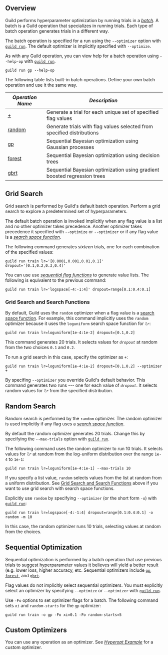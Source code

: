 <!-- -*- eval:(visual-line-mode 1) -*- -->

<div data-theme-toc="true"></div>
<div data-guild-docs="true"></div>

## Overview

Guild performs hyperparameter optimization by running trials in a [*batch*](/docs/runs#batches). A batch is a Guild operation that specializes in running trials. Each type of batch operation generates trials in a different way.

The batch operation is specified for a run using the `--optimizer` option with [`guild run`](/commands/run). The default optimizer is implicitly specified with `--optimize`.

As with any Guild operation, you can view help for a batch operation using `--help-op` with [`guild run`](/commands/run).

``` command
guild run gp --help-op
```

The following table lists built-in batch operations. Define your own batch operation and use it the same way.

| *Operation Name* | *Description* |
|-|-|
| [+](/docs/runs#default-batch-operation) | Generate a trial for each unique set of specified flag values |
| [random](/reference/optimizers#random) | Generate trials with flag values selected from specified distributions |
| [gp](/reference/optimizers#gp) | Sequential Bayesian optimization using Gaussian processes |
| [forest](/reference/optimizers#forest) | Sequential Bayesian optimization using decision trees |
| [gbrt](/reference/optimizers#gbrt) | Sequential Bayesian optimization using gradient boosted regression trees |

## Grid Search

Grid search is performed by Guild's default batch operation. Perform a grid search to explore a predetermined set of hyperparameters.

The default batch operation is invoked implicitly when any flag value is a list and no other optimizer takes precedence. Another optimizer takes precedence it specified with `--optimize` or `--optimizer` or if any flag value is a [*search space function*](/docs/flags#search-space-functions).

The following command generates *sixteen* trials, one for each combination of the specified values:

``` command
guild run train lr='[0.0001,0.001,0.01,0.1]' dropout='[0.1,0.2,0.3,0.4]'
```

You can use use [*sequential flag functions*](/docs/flags#sequence-functions) to generate value lists. The following is equivalent to the previous command:

``` command
guild run train lr='logspace[-4:-1:4]' dropout=range[0.1:0.4:0.1]
```

### Grid Search and Search Functions

By default, Guild uses the `random` optimizer when a flag value is a [search space function](/docs/flags#search-space-functions). For example, this command implicitly uses the `random` optimizer because it uses the `loguniform` search space function for *`lr`*:

``` command
guild run train lr=loguniform[1e-4:1e-2] dropout=[0.1,0.2]
```

This command generates 20 trials. It selects values for *`dropout`* at random from the two choices `0.1` and `0.2`.

To run a grid search in this case, specify the optimizer as `+`:

``` command
guild run train lr=loguniform[1e-4:1e-2] dropout=[0.1,0.2] --optimizer +
```

By specifing `--optimizer` you override Guild's default behavior. This command generates two runs --- one for each value of *`dropout`*. It selects random values for *`lr`* from the specified distribution.

## Random Search

Random search is performed by the `random` optimizer. The random optimizer is used implicitly if any flag uses a [*search space function*](/docs/flags#search-space-functions).

By default the random optimizer generates 20 trials. Change this by specifying the `--max-trials` option with [`guild run`](/commands/run).

The following command uses the random optimizer to run 10 trials. It selects values for *`lr`* at random from the log-uniform distribution over the range `1e-4` to `1e-1`:

``` command
guild run train lr=loguniform[1e-4:1e-1] --max-trials 10
```

If you specify a list value, `random` selects values from the list at random from a uniform distribution. See [Grid Search and Search Functions](#grid-search-and-search-functions) above if you want to use grid search with search space functions.

Explicitly use `random` by specifying `--optimizer` (or the short form `-o`) with [`guild run`](/commands/run):

``` command
guild run train lr=logspace[-4:-1:4] dropout=range[0.1:0.4:0.1] -o random -m 10
```

In this case, the random optimizer runs 10 trials, selecting values at random from the choices.

## Sequential Optimization

Sequential optimization is performed by a batch operation that use previous trials to suggest hyperparameter values it believes will yield a better result (e.g. lower loss, higher accuracy, etc. Sequential optimizers include [`gp`](/reference/optimizers#gp), [`forest`](/reference/optimizers#forest), and [`gbrt`](/reference/optimizers#gbrt).

Flag values do not implicitly select sequential optimizers. You must explicitly select an optimizer by specifying `--optimize` or `--optimizer` with [`guild run`](/commands/run).

Use `-Fo` options to set optimizer flags for a batch. The following command sets *`xi`* and *`random-starts`* for the `gp` optimizer:

``` command
guild run train -o gp -Fo xi=0.1 -Fo random-starts=5
```

## Custom Optimizers

You can use any operation as an optimizer. See [*Hyperopt Example*](/examples/hyperopt) for a custom optimizer.
